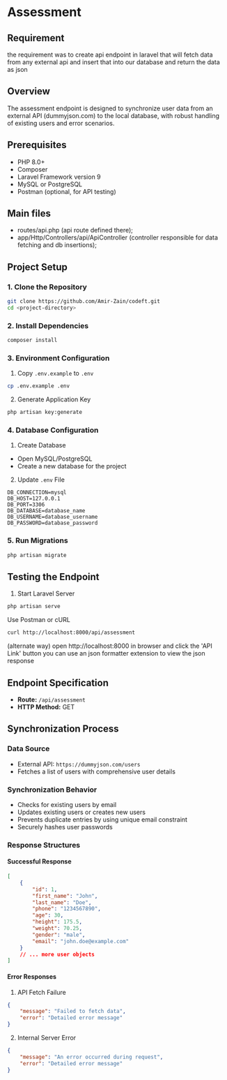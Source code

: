 # Assessment

## Requirement

the requirement was to create api endpoint in laravel that will fetch data from any external api and insert that into our database and return the data as json

## Overview

The assessment endpoint is designed to synchronize user data from an external API (dummyjson.com) to the local database, with robust handling of existing users and error scenarios.

## Prerequisites

-   PHP 8.0+
-   Composer
-   Laravel Framework version 9
-   MySQL or PostgreSQL
-   Postman (optional, for API testing)

## Main files

-   routes/api.php (api route defined there);
-   app/Http/Controllers/api/ApiController (controller responsible for data fetching and db insertions);

## Project Setup

### 1. Clone the Repository

```bash
git clone https://github.com/Amir-Zain/codeft.git
cd <project-directory>
```

### 2. Install Dependencies

```bash
composer install
```

### 3. Environment Configuration

1. Copy `.env.example` to `.env`

```bash
cp .env.example .env
```

2. Generate Application Key

```bash
php artisan key:generate
```

### 4. Database Configuration

1. Create Database

-   Open MySQL/PostgreSQL
-   Create a new database for the project

2. Update `.env` File

```env
DB_CONNECTION=mysql
DB_HOST=127.0.0.1
DB_PORT=3306
DB_DATABASE=database_name
DB_USERNAME=database_username
DB_PASSWORD=database_password
```

### 5. Run Migrations

```bash
php artisan migrate
```

## Testing the Endpoint

1. Start Laravel Server

```bash
php artisan serve
```

Use Postman or cURL

```bash
curl http://localhost:8000/api/assessment
```

(alternate way)
open http://localhost:8000 in browser and click the 'API Link' button you can use an json formatter extension to view the json response

## Endpoint Specification

-   **Route:** `/api/assessment`
-   **HTTP Method:** GET

## Synchronization Process

### Data Source

-   External API: `https://dummyjson.com/users`
-   Fetches a list of users with comprehensive user details

### Synchronization Behavior

-   Checks for existing users by email
-   Updates existing users or creates new users
-   Prevents duplicate entries by using unique email constraint
-   Securely hashes user passwords

### Response Structures

#### Successful Response

```json
[
    {
        "id": 1,
        "first_name": "John",
        "last_name": "Doe",
        "phone": "1234567890",
        "age": 30,
        "height": 175.5,
        "weight": 70.25,
        "gender": "male",
        "email": "john.doe@example.com"
    }
    // ... more user objects
]
```

#### Error Responses

1. API Fetch Failure

```json
{
    "message": "Failed to fetch data",
    "error": "Detailed error message"
}
```

2. Internal Server Error

```json
{
    "message": "An error occurred during request",
    "error": "Detailed error message"
}
```
